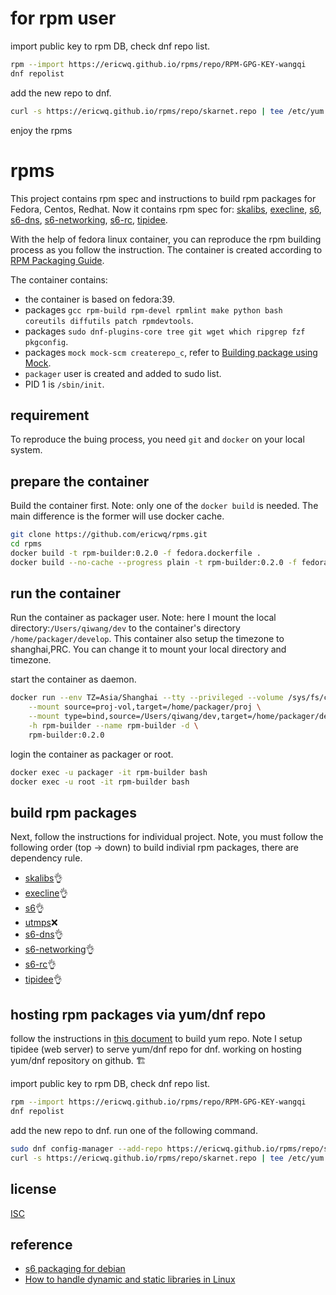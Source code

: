 # for rpm user
import public key to rpm DB, check dnf repo list.
```sh
rpm --import https://ericwq.github.io/rpms/repo/RPM-GPG-KEY-wangqi
dnf repolist
```
add the new repo to dnf.
```sh
curl -s https://ericwq.github.io/rpms/repo/skarnet.repo | tee /etc/yum.repos.d/skarnet.repo

```
enjoy the rpms

# rpms

This project contains rpm spec and instructions to build rpm packages for Fedora, Centos, Redhat. Now it contains rpm spec for: [skalibs](https://skarnet.org/software/skalibs), [execline](https://skarnet.org/software/execline), [s6](https://skarnet.org/software/s6/), [s6-dns](https://skarnet.org/software/s6-dns/), [s6-networking](https://skarnet.org/software/s6-networking/), [s6-rc](https://skarnet.org/software/s6-rc/), [tipidee](https://skarnet.org/software/tipidee/).

With the help of fedora linux container, you can reproduce the rpm building process as you follow the instruction. The container is created according to [RPM Packaging Guide](https://rpm-packaging-guide.github.io/#introduction).

 The container contains:
- the container is based on fedora:39.
- packages `gcc rpm-build rpm-devel rpmlint make python bash coreutils diffutils patch rpmdevtools`.
- packages `sudo dnf-plugins-core tree git wget which ripgrep fzf pkgconfig`.
- packages `mock mock-scm createrepo_c`, refer to [Building package using Mock](https://developer.fedoraproject.org/deployment/rpm/about.html).
- `packager` user is created and added to sudo list.
- PID 1 is `/sbin/init`.

## requirement
To reproduce the buing process, you need `git` and `docker` on your local system.

## prepare the container
Build the container first. Note: only one of the `docker build` is needed. The main difference is the former will use docker cache.
```sh
git clone https://github.com/ericwq/rpms.git
cd rpms
docker build -t rpm-builder:0.2.0 -f fedora.dockerfile .
docker build --no-cache --progress plain -t rpm-builder:0.2.0 -f fedora.dockerfile .
```
## run the container
Run the container as packager user. Note: here I mount the local directory:`/Users/qiwang/dev` to the container's directory `/home/packager/develop`. This container also setup the timezone to shanghai,PRC. You can change it to mount your local directory and timezone.

start the container as daemon.
```sh
docker run --env TZ=Asia/Shanghai --tty --privileged --volume /sys/fs/cgroup:/sys/fs/cgroup:rw \
    --mount source=proj-vol,target=/home/packager/proj \
    --mount type=bind,source=/Users/qiwang/dev,target=/home/packager/develop \
    -h rpm-builder --name rpm-builder -d \
    rpm-builder:0.2.0
```

login the container as packager or root.
```sh
docker exec -u packager -it rpm-builder bash
docker exec -u root -it rpm-builder bash
```

## build rpm packages
Next, follow the instructions for individual project. Note, you must follow the following order (top -> down) to build indivial rpm packages, there are dependency rule.
- [skalibs](skalibs/readme.md)👌
- [execline](execline/readme.md)👌
- [s6](s6/readme.md)👌
- [utmps](utmps/readme.md)❌
- [s6-dns](s6-dns/readme.md)👌
- [s6-networking](s6-networking/readme.md)👌
- [s6-rc](s6-rc/readme.md)👌
- [tipidee](tipidee/readme.md)👌

## hosting rpm packages via yum/dnf repo
follow the instructions in [this document](sign.md) to build yum repo. Note I setup tipidee (web server) to serve yum/dnf repo for dnf. working on hosting yum/dnf repository on github. 🏗

import public key to rpm DB, check dnf repo list.
```sh
rpm --import https://ericwq.github.io/rpms/repo/RPM-GPG-KEY-wangqi
dnf repolist
```
add the new repo to dnf. run one of the following command.
```sh
sudo dnf config-manager --add-repo https://ericwq.github.io/rpms/repo/skarnet.repo
curl -s https://ericwq.github.io/rpms/repo/skarnet.repo | tee /etc/yum.repos.d/skarnet.repo

```
## license
[ISC](https://en.wikipedia.org/wiki/ISC_license)

## reference
- [s6 packaging for debian](https://github.com/multiplexd/s6-packaging)
- [How to handle dynamic and static libraries in Linux](https://opensource.com/article/20/6/linux-libraries)
